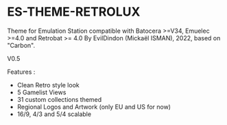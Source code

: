 # ES-THEME-RETROLUX
 Theme for Emulation Station compatible with Batocera >=V34, Emuelec >=4.0 and Retrobat >= 4.0
 By EvilDindon (Mickaël ISMAN), 2022, based on "Carbon".
 
 V0.5
 
 Features :
 - Clean Retro style look
 - 5 Gamelist Views
 - 31 custom collections themed
 - Regional Logos and Artwork (only EU and US for now)
 - 16/9, 4/3 and 5/4 scalable
